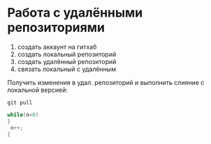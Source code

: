 # Работа с удалёнными репозиториями 
1. создать аккаунт на гитхаб
2. создать локальный репозиторий
3. создать удалённый репозиторий
4. связать локальный с удалённым

Получить изменения в удал. репозиторий и выполнить слияние с локальной версией:
```
git pull
```
```c#
while(n<0)
}
 n++;
{
```
